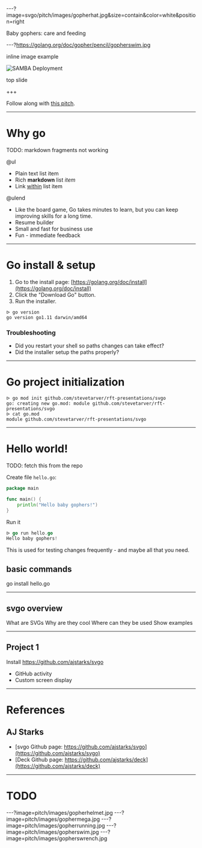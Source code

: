 ---?image=svgo/pitch/images/gopherhat.jpg&size=contain&color=white&position=right

Baby gophers:
care and feeding



---?https://golang.org/doc/gopher/pencil/gopherswim.jpg


inline image example

![SAMBA Deployment](https://onetapbeyond.github.io/resource/img/samba/new-samba-deploy.jpg)

top slide

+++

Follow along with [this pitch](https://gitpitch.com/stevetarver/rft-presentations/master?p=svgo).


---

# Why go

TODO: markdown fragments not working

@ul

- Plain text list item
- Rich **markdown** list *item*
- Link [within](https://gitpitch.com) list item

@ulend

- Like the board game, Go takes minutes to learn, but you can keep improving skills for a long time.
- Resume builder
- Small and fast for business use
- Fun - immediate feedback

---

# Go install & setup

1. Go to the install page: [https://golang.org/doc/install](https://golang.org/doc/install)
1. Click the "Download Go" button.
1. Run the installer.

```
ᐅ go version
go version go1.11 darwin/amd64
```

### Troubleshooting

* Did you restart your shell so paths changes can take effect?
* Did the installer setup the paths properly?

---

# Go project initialization

```
ᐅ go mod init github.com/stevetarver/rft-presentations/svgo
go: creating new go.mod: module github.com/stevetarver/rft-presentations/svgo
ᐅ cat go.mod
module github.com/stevetarver/rft-presentations/svgo
```

---

# Hello world!

TODO: fetch this from the repo

Create file `hello.go`:

```go
package main

func main() {
	println("Hello baby gophers!")
}
```

Run it

```go
ᐅ go run hello.go
Hello baby gophers!
```

This is used for testing changes frequently - and maybe all that you need.


## basic commands

go install hello.go

---

## svgo overview

What are SVGs
Why are they cool
Where can they be used
Show examples

---

## Project 1

Install https://github.com/ajstarks/svgo

* GitHub activity
* Custom screen display

---

# References

## AJ Starks

* [svgo Github page: https://github.com/ajstarks/svgo](https://github.com/ajstarks/svgo)
* [Deck Github page: https://github.com/ajstarks/deck](https://github.com/ajstarks/deck)


---

# TODO

---?image=pitch/images/gopherhelmet.jpg
---?image=pitch/images/gophermega.jpg
---?image=pitch/images/gopherrunning.jpg
---?image=pitch/images/gopherswim.jpg
---?image=pitch/images/gopherswrench.jpg

